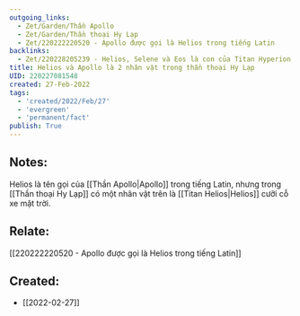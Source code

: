```yaml
---
outgoing_links:
  - Zet/Garden/Thần Apollo
  - Zet/Garden/Thần thoại Hy Lạp
  - Zet/220222220520 - Apollo được gọi là Helios trong tiếng Latin
backlinks:
  - Zet/220228205239 - Helios, Selene và Eos là con của Titan Hyperion và Theia
title: Helios và Apollo là 2 nhân vật trong thần thoại Hy Lạp
UID: 220227081548
created: 27-Feb-2022
tags:
  - 'created/2022/Feb/27'
  - 'evergreen'
  - 'permanent/fact'
publish: True
---
```

## Notes:
Helios là tên gọi của [[Thần Apollo|Apollo]] trong tiếng Latin, nhưng trong [[Thần thoại Hy Lạp]] có một nhân vật trên là [[Titan Helios|Helios]] cưỡi cỗ xe mặt trời.

## Relate:
[[220222220520 - Apollo được gọi là Helios trong tiếng Latin]]






## Created:
- [[2022-02-27]]
